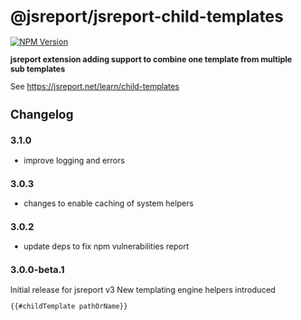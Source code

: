 # @jsreport/jsreport-child-templates
[![NPM Version](http://img.shields.io/npm/v/@jsreport/jsreport-child-templates.svg?style=flat-square)](https://npmjs.com/package/@jsreport/jsreport-child-templates)

**jsreport extension adding support to combine one template from multiple sub templates**

See https://jsreport.net/learn/child-templates

## Changelog

### 3.1.0

- improve logging and errors

### 3.0.3

- changes to enable caching of system helpers

### 3.0.2

- update deps to fix npm vulnerabilities report

### 3.0.0-beta.1

Initial release for jsreport v3
New templating engine helpers introduced
```
{{#childTemplate pathOrName}}
```
